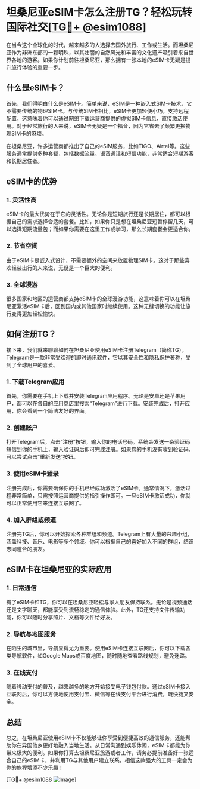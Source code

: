 # 坦桑尼亚eSIM卡怎么注册TG？轻松玩转国际社交[[TG💪+ @esim1088](https://t.me/s/esim1088)]

在当今这个全球化的时代，越来越多的人选择去国外旅行、工作或生活。而坦桑尼亚作为非洲东部的一颗明珠，以其壮丽的自然风光和丰富的文化遗产吸引着来自世界各地的游客。如果你计划前往坦桑尼亚，那么拥有一张本地的eSIM卡无疑是提升旅行体验的重要一步。

## 什么是eSIM卡？

首先，我们得明白什么是eSIM卡。简单来说，eSIM是一种嵌入式SIM卡技术，它不需要传统的物理SIM卡。与传统SIM卡相比，eSIM卡更加轻便小巧，支持远程配置，这意味着你可以通过网络下载运营商提供的虚拟SIM卡信息，直接激活使用。对于经常旅行的人来说，eSIM卡无疑是一个福音，因为它省去了频繁更换物理SIM卡的麻烦。

在坦桑尼亚，许多运营商都推出了自己的eSIM服务，比如TIGO、Airtel等。这些服务通常提供多种套餐，包括数据流量、语音通话和短信功能，非常适合短期游客和长期居住者。

## eSIM卡的优势

### 1. 灵活性高
eSIM卡的最大优势在于它的灵活性。无论你是短期旅行还是长期居住，都可以根据自己的需求选择合适的套餐。比如，如果你只是想在坦桑尼亚短暂停留几天，可以选择短期流量包；而如果你需要在这里工作或学习，那么长期套餐会更适合你。

### 2. 节省空间
由于eSIM卡是嵌入式设计，不需要额外的空间来放置物理SIM卡。这对于那些喜欢轻装出行的人来说，无疑是一个巨大的便利。

### 3. 全球漫游
很多国家和地区的运营商都支持eSIM卡的全球漫游功能，这意味着你可以在坦桑尼亚激活eSIM卡后，回到国内或其他国家时继续使用。这种无缝切换的功能让旅行变得更加轻松愉快。

## 如何注册TG？

接下来，我们就来聊聊如何在坦桑尼亚使用eSIM卡注册Telegram（简称TG）。Telegram是一款非常受欢迎的即时通讯软件，它以其安全性和隐私保护著称，受到了全球用户的喜爱。

### 1. 下载Telegram应用

首先，你需要在手机上下载并安装Telegram应用程序。无论是安卓还是苹果用户，都可以在各自的应用商店里搜索“Telegram”进行下载。安装完成后，打开应用，你会看到一个简洁友好的界面。

### 2. 创建账户

打开Telegram后，点击“注册”按钮，输入你的电话号码。系统会发送一条验证码短信到你的手机上，输入验证码后即可完成注册。如果您的手机没有收到验证码，可以尝试点击“重新发送”按钮。

### 3. 使用eSIM卡登录

注册完成后，你需要确保你的手机已经成功激活了eSIM卡。通常情况下，激活过程非常简单，只需按照运营商提供的指引操作即可。一旦eSIM卡激活成功，你就可以正常使用它来连接互联网了。

### 4. 加入群组或频道

注册完TG后，你可以开始探索各种群组和频道。Telegram上有大量的兴趣小组，涵盖科技、音乐、电影等多个领域。你可以根据自己的喜好加入不同的群组，结识志同道合的朋友。

## eSIM卡在坦桑尼亚的实际应用

### 1. 日常通信

有了eSIM卡和TG，你可以在坦桑尼亚轻松与家人朋友保持联系。无论是视频通话还是文字聊天，都能享受到流畅稳定的通信体验。此外，TG还支持文件传输功能，你可以随时分享照片、文档等文件给好友。

### 2. 导航与地图服务

在陌生的城市里，导航显得尤为重要。使用eSIM卡连接互联网后，你可以下载各类导航软件，如Google Maps或百度地图，随时随地查看路线规划，避免迷路。

### 3. 在线支付

随着移动支付的普及，越来越多的地方开始接受电子钱包付款。通过eSIM卡接入互联网后，你可以方便地使用支付宝、微信等在线支付平台进行消费，既快捷又安全。

## 总结

总之，在坦桑尼亚使用eSIM卡不仅能够让你享受到便捷高效的通信服务，还能帮助你在异国他乡更好地融入当地生活。从日常沟通到娱乐休闲，eSIM卡都能为你带来极大的便利。如果你打算去坦桑尼亚旅游或者工作，请务必提前准备好一张适合自己的eSIM卡，并利用TG与其他用户建立联系。相信这款强大的工具一定会为你的旅程增添不少乐趣！

[[TG💪+ @esim1088](https://t.me/s/esim1088) ![Image](https://i.postimg.cc/4NQfJmqS/Snipaste-2025-05-13-00-14-12.png)]